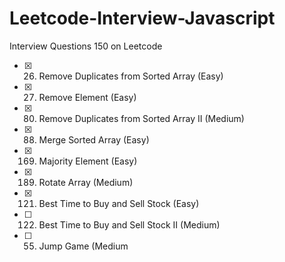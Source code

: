 # Leetcode-Interview-Javascript
Interview Questions 150 on Leetcode

- [X] 26. Remove Duplicates from Sorted Array (Easy)
- [X] 27. Remove Element (Easy)
- [X] 80. Remove Duplicates from Sorted Array II (Medium)
- [X] 88. Merge Sorted Array (Easy)
- [X] 169. Majority Element (Easy)
- [X] 189. Rotate Array (Medium)
- [X] 121. Best Time to Buy and Sell Stock (Easy)
- [ ] 122. Best Time to Buy and Sell Stock II (Medium)
- [ ] 55. Jump Game (Medium
